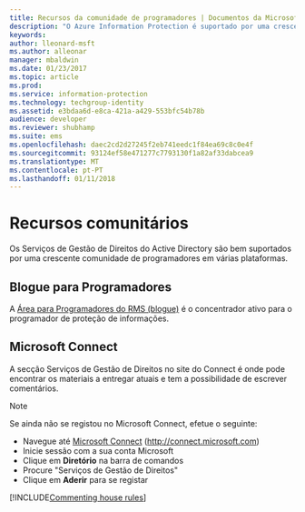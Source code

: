 ```yaml
---
title: Recursos da comunidade de programadores | Documentos da Microsoft
description: "O Azure Information Protection é suportado por uma crescente comunidade de programadores em várias plataformas."
keywords: 
author: lleonard-msft
ms.author: alleonar
manager: mbaldwin
ms.date: 01/23/2017
ms.topic: article
ms.prod: 
ms.service: information-protection
ms.technology: techgroup-identity
ms.assetid: e3bdaa6d-e8ca-421a-a429-553bfc54b78b
audience: developer
ms.reviewer: shubhamp
ms.suite: ems
ms.openlocfilehash: daec2cd2d27245f2eb741eedc1f84ea69c8c0e4f
ms.sourcegitcommit: 93124ef58e471277c7793130f1a82af33dabcea9
ms.translationtype: MT
ms.contentlocale: pt-PT
ms.lasthandoff: 01/11/2018
---
```

# <a name="community-resources"></a>Recursos comunitários

Os Serviços de Gestão de Direitos do Active Directory são bem suportados por uma crescente comunidade de programadores em várias plataformas.

## <a name="developers-blog"></a>Blogue para Programadores
A [Área para Programadores do RMS (blogue)](http://blogs.msdn.com/b/rms/) é o concentrador ativo para o programador de proteção de informações.

## <a name="microsoft-connect"></a>Microsoft Connect
A secção Serviços de Gestão de Direitos no site do Connect é onde pode encontrar os materiais a entregar atuais e tem a possibilidade de escrever comentários.

> [!NOTE]
>
>Se ainda não se registou no Microsoft Connect, efetue o seguinte:
>
>-   Navegue até [Microsoft Connect](http://connect.microsoft.com) (http://connect.microsoft.com)
>-   Inicie sessão com a sua conta Microsoft
>-   Clique em **Diretório** na barra de comandos
>-   Procure "Serviços de Gestão de Direitos"
>-   Clique em **Aderir** para se registar

[!INCLUDE[Commenting house rules](../includes/houserules.md)]